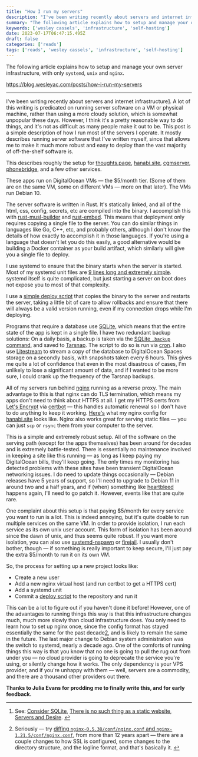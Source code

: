 ```yaml
---
title: "How I run my servers"
description: "I've been writing recently about servers and internet infrastructure. A lot of this writing is predicated on running server software on a VM or physical machine, rather than using a more cloudy solution, which is somewhat unpopular these days. "
summary: "The following article explains how to setup and manage your own server infrastructure, with only `systemd`, `unix` and `nginx`."
keywords: ['wesley cassels', 'infrastructure', 'self-hosting']
date: 2023-07-17T06:47:15.495Z
draft: false
categories: ['reads']
tags: ['reads', 'wesley cassels', 'infrastructure', 'self-hosting']
---
```


The following article explains how to setup and manage your own server infrastructure, with only `systemd`, `unix` and `nginx`.

https://blog.wesleyac.com/posts/how-i-run-my-servers

---

I've been writing recently about servers and internet infrastructure[1](#fn1). A lot of this writing is predicated on running server software on a VM or physical machine, rather than using a more cloudy solution, which is somewhat unpopular these days. However, I think it's a pretty reasonable way to do things, and it's not as difficult as many people make it out to be. This post is a simple description of how I run most of the servers I operate. It mostly describes running server software that I've written myself, since that allows me to make it much more robust and easy to deploy than the vast majority of off-the-shelf software is.

This describes roughly the setup for [thoughts.page](https://thoughts.page), [hanabi.site](https://hanabi.site), [cgmserver](https://github.com/WesleyAC/cgmserver), [phonebridge](https://github.com/WesleyAC/phonebridge), and a few other services.

These apps run on DigitalOcean VMs — the $5/month tier. (Some of them are on the same VM, some on different VMs — more on that later). The VMs run Debian 10.

The server software is written in Rust. It's statically linked, and all of the html, css, config, secrets, etc are compiled into the binary. I accomplish this with [rust-musl-builder](https://github.com/emk/rust-musl-builder) and [rust-embed](https://github.com/pyros2097/rust-embed). This means that deployment only requires copying a single file to the server. You can do similar things in languages like Go, C++, etc, and probably others, although I don't know the details of how exactly to accomplish it in those languages. If you're using a language that doesn't let you do this easily, a good alternative would be building a Docker container as your build artifact, which similarly will give you a single file to deploy.

I use systemd to ensure that the binary starts when the server is started. Most of my systemd unit files are [9 lines long and extremely simple](https://gist.github.com/WesleyAC/b3aaa0292579158ad566c140415c875d#file-example-service). systemd itself is quite complicated, but just starting a server on boot does not expose you to most of that complexity.

I use a [simple deploy script](https://blog.wesleyac.com/posts/simple-deploy-script) that copies the binary to the server and restarts the server, taking a little bit of care to allow rollbacks and ensure that there will always be a valid version running, even if my connection drops while I'm deploying.

Programs that require a database use [SQLite](https://blog.wesleyac.com/posts/consider-sqlite), which means that the entire state of the app is kept in a single file. I have two redundant backup solutions: On a daily basis, a backup is taken via the [SQLite `.backup` command](https://sqlite.org/cli.html), and saved to [Tarsnap](https://www.tarsnap.com/). The script to do so is run via [cron](https://en.wikipedia.org/wiki/Cron). I also use [Litestream](https://litestream.io/) to stream a copy of the database to DigitalOcean Spaces storage on a secondly basis, with snapshots taken every 6 hours. This gives me quite a lot of confidence that even in the most disastrous of cases, I'm unlikely to lose a significant amount of data, and if I wanted to be more sure, I could crank up the frequency of the Tarsnap backups.

All of my servers run behind [nginx](https://nginx.org/) running as a reverse proxy. The main advantage to this is that nginx can do TLS termination, which means my apps don't need to think about HTTPS at all. I get my HTTPS certs from [Let's Encrypt](https://letsencrypt.org/) via [certbot](https://certbot.eff.org/) — this handles automatic renewal so I don't have to do anything to keep it working. [Here's](https://gist.github.com/WesleyAC/a9b4d6079854a6617f9fe6be96beddfa) what my nginx config for [hanabi.site](https://hanabi.site) looks like. Nginx also works great for serving static files — you can just `scp` or `rsync` them from your computer to the server.

This is a simple and extremely robust setup. All of the software on the serving path (except for the apps themselves) has been around for decades and is extremely battle-tested. There is essentially no maintenance involved in keeping a site like this running — as long as I keep paying my DigitalOcean bills, they'll keep going. The only times my monitoring has detected problems with these sites have been transient DigitalOcean networking issues. I do need to update things occasionally — Debian releases have 5 years of support, so I'll need to upgrade to Debian 11 in around two and a half years, and if (when) something like [heartbleed](https://en.wikipedia.org/wiki/Heartbleed) happens again, I'll need to go patch it. However, events like that are quite rare.

One complaint about this setup is that paying $5/month for every service you want to run is a lot. This is indeed annoying, but it's quite doable to run multiple services on the same VM. In order to provide isolation, I run each service as its own unix user account. This form of isolation has been around since the dawn of unix, and thus seems quite robust. If you want more isolation, you can also use [systemd-nspawn](https://www.freedesktop.org/software/systemd/man/systemd-nspawn.html) or [firejail](https://firejail.wordpress.com/). I usually don't bother, though — if something is really important to keep secure, I'll just pay the extra $5/month to run it on its own VM.

So, the process for setting up a new project looks like:

*   Create a new user
*   Add a new nginx virtual host (and run certbot to get a HTTPS cert)
*   Add a systemd unit
*   Commit a [deploy script](https://blog.wesleyac.com/posts/simple-deploy-script) to the repository and run it

This can be a lot to figure out if you haven't done it before! However, one of the advantages to running things this way is that this infrastructure changes much, much more slowly than cloud infrastructure does. You only need to learn how to set up nginx once, since the config format has stayed essentially the same for the past decade[2](#fn2), and is likely to remain the same in the future. The last major change to Debian system administration was the switch to systemd, nearly a decade ago. One of the comforts of running things this way is that you know that no one is going to pull the rug out from under you — no cloud provider is going to deprecate the service you're using, or silently change how it works. The only dependency is your VPS provider, and if you're unhappy with them — well, servers are a commodity, and there are a thousand other providers out there.

**Thanks to Julia Evans for prodding me to finally write this, and for early feedback.**

* * *

1.  See: [Consider SQLite](https://blog.wesleyac.com/posts/consider-sqlite), [There is no such thing as a static website](https://blog.wesleyac.com/posts/no-static-websites), [Servers and Desire](https://notebook.wesleyac.com/servers-and-desire/). [↩](#fnref1)
    
2.  Seriously — try [diffing `nginx-0.5.38/conf/nginx.conf` and `nginx-1.21.5/conf/nginx.conf`](https://gist.github.com/WesleyAC/fedf41c6e257acf4f3bc67f144204c52), from more than 12 years apart — there are a couple changes to how SSL is configured, some changes to the directory structure, and the logline format, and that's basically it. [↩](#fnref2)